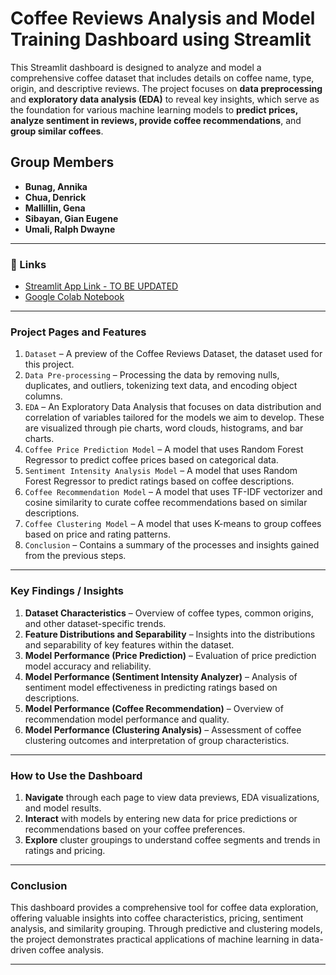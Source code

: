 # Coffee Reviews Analysis and Model Training Dashboard using Streamlit  

This Streamlit dashboard is designed to analyze and model a comprehensive coffee dataset that includes details on coffee name, type, origin, and descriptive reviews. The project focuses on **data preprocessing** and **exploratory data analysis (EDA)** to reveal key insights, which serve as the foundation for various machine learning models to **predict prices, analyze sentiment in reviews, provide coffee recommendations**, and **group similar coffees**.

##  Group Members
- **Bunag, Annika**
- **Chua, Denrick**
- **Mallillin, Gena**
- **Sibayan, Gian Eugene**
- **Umali, Ralph Dwayne**

---

### 🔗 Links 
-  [Streamlit App Link - TO BE UPDATED](https://colab.research.google.com/drive/1wd2m0H3kK7kpx-FXZEfybRLnjRESx-rU?usp=sharing)
-  [Google Colab Notebook](https://colab.research.google.com/drive/1wd2m0H3kK7kpx-FXZEfybRLnjRESx-rU?usp=sharing)

---

### Project Pages and Features
1. `Dataset` – A preview of the Coffee Reviews Dataset, the dataset used for this project. 
2. `Data Pre-processing` – Processing the data by removing nulls, duplicates, and outliers, tokenizing text data, and encoding object columns.
3. `EDA` – An Exploratory Data Analysis that focuses on data distribution and correlation of variables tailored for the models we aim to develop. These are visualized through pie charts, word clouds, histograms, and bar charts.
4. `Coffee Price Prediction Model` – A model that uses Random Forest Regressor to predict coffee prices based on categorical data.
5. `Sentiment Intensity Analysis Model` – A model that uses Random Forest Regressor to predict ratings based on coffee descriptions.
6. `Coffee Recommendation Model` – A model that uses TF-IDF vectorizer and cosine similarity to curate coffee recommendations based on similar descriptions.
7. `Coffee Clustering Model` – A model that uses K-means to group coffees based on price and rating patterns.
8. `Conclusion` – Contains a summary of the processes and insights gained from the previous steps. 

---

### Key Findings / Insights

1. **Dataset Characteristics** – Overview of coffee types, common origins, and other dataset-specific trends.
2. **Feature Distributions and Separability** – Insights into the distributions and separability of key features within the dataset.
3. **Model Performance (Price Prediction)** – Evaluation of price prediction model accuracy and reliability.
4. **Model Performance (Sentiment Intensity Analyzer)** – Analysis of sentiment model effectiveness in predicting ratings based on descriptions.
5. **Model Performance (Coffee Recommendation)** – Overview of recommendation model performance and quality.
6. **Model Performance (Clustering Analysis)** – Assessment of coffee clustering outcomes and interpretation of group characteristics.

---

### How to Use the Dashboard
1. **Navigate** through each page to view data previews, EDA visualizations, and model results.
2. **Interact** with models by entering new data for price predictions or recommendations based on your coffee preferences.
3. **Explore** cluster groupings to understand coffee segments and trends in ratings and pricing.

---

### Conclusion
This dashboard provides a comprehensive tool for coffee data exploration, offering valuable insights into coffee characteristics, pricing, sentiment analysis, and similarity grouping. Through predictive and clustering models, the project demonstrates practical applications of machine learning in data-driven coffee analysis.

---
